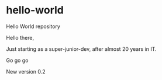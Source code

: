 # hello-world
Hello World repository

Hello there,

Just starting as a super-junior-dev, after almost 20 years in IT.

Go go go

New version 0.2
